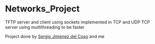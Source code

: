 # Networks_Project
TFTP server and client using sockets implemented in TCP and UDP
TCP server using multithreading to be faster

Project done by [Sergio Jimenez del Coso](https://github.com/gsergey99) and me

